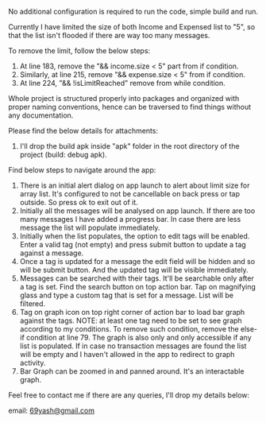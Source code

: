 No additional configuration is required to run the code, simple build and run.

Currently I have limited the size of both Income and Expensed list to "5", so that the list isn't flooded if there are way too many messages.

To remove the limit, follow the below steps:

1. At line 183, remove the "&& income.size < 5" part from if condition.
2. Similarly, at line 215, remove "&& expense.size < 5" from if condition.
3. At line 224, "&& !isLimitReached" remove from while condition.

Whole project is structured properly into packages and organized with proper naming conventions, hence can be traversed
to find things without any documentation.

Please find the below details for attachments:
1. I'll drop the build apk inside "apk" folder in the root directory of the project (build: debug apk).

Find below steps to navigate around the app:
1. There is an initial alert dialog on app launch to alert about limit size for array list. It's configured to not be cancellable on back press or tap outside. So 
press ok to exit out of it.
2. Initially all the messages will be analysed on app launch. If there are too many messages I have added a progress bar. In case there are less message the list will 
populate immediately.
3. Initially when the list populates, the option to edit tags will be enabled. Enter a valid tag (not empty) and press submit button to update a tag against a message.
4. Once a tag is updated for a message the edit field will be hidden and so will be submit button. And the updated tag will be visible immediately.
5. Messages can be searched with their tags. It'll be searchable only after a tag is set. Find the search button on top action bar. Tap on magnifying glass and type a custom 
tag that is set for a message. List will be filtered.
6. Tag on graph icon on top right corner of action bar to load bar graph against the tags. NOTE: at least one tag need to be set to see graph according to my conditions. 
To remove such condition, remove the else-if condition at line 79. The graph is also only and only accessible if any list is populated. If in case no transaction messages are 
found the list will be empty and I haven't allowed in the app to redirect to graph activity.
7. Bar Graph can be zoomed in and panned around. It's an interactable graph.

Feel free to contact me if there are any queries, I'll drop my details below:

email: 69yash@gmail.com
